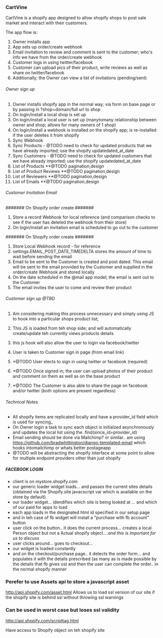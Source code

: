 ### CartVine ###

CartVine is a shopify app designed to allow shopify shops to post sale market and interact with their customers.

The app flow is:

1. Owner installs app
2. App sets up order/create webhook
3. Email invitation to review and comment is sent to the customer; who's info we have from the order/create webhook
4. Customer logs in using twitter/facebook
5. Customer can upload pics of their product, write reviews as well as share on twitter/facebook
6. Additionally; the Owner can view a list of invitations (pending/sent)


###### Owner sign up ######

1. Owner installs shopify app in the normal way; via form on base page or by passing in ?shop=domain/full url to shop
2. On login/install a local shop is set up
3. On login/install a local user is set up (manytomany relationship between owner and shop; allows for many owners of 1 shop)
4. On login/install a webhook is installed on the shopify app; is re-installed if the user deletes it from shopify
6. Sync Webhook
7. Sync Products - @TODO need to check for updated products that we have already imported; use the shopify updatedated_at_date
8. Sync Customers - @TODO need to check for updated customers that we have already imported; use the shopify updatedated_at_date
9. List of Products **@TODO pagination,design
10. List of Product Reviews **@TODO pagination,design
11. List of Reviewers **@TODO pagination,design
12. List of Emails **@TODO pagination,design


###### Customer Invitation Email ######

####### On Shopify order create #######
1. Store a record Webhook for local reference (and comparison checks to see if the user has deleted the webhook from their store)
2. On login/install an invitation email is scheduled to go out to the customer

####### On Shopify order create #######
1. Store Local Webhook record - for reference
2. settings.EMAIL_POST_DATE_TIMEDELTA stores the amount of time to wait before sending the email
2. Email to be sent to the Customer is created and post dated. This email will be sent to the email provided by the Customer and supplied in the order/create Webhook and stored locally
3. On the date scheduled in the @mail app model; the email is sent out to the Customer
4. The email invites the user to come and review their product


###### Customer sign up @TBD ######

1. Am considering making this process unnecessary and simply using JS to hook into a particular shops product list;
2. This JS is loaded from teh shop side; and will automatically create/update teh currently views products details
3. this js hook will also allow the user to login via facebook/twitter


1. User is taken to Customer sign in page (from email link)
2. *@TODO User elects to sign in using twitter or facebook (required)
3. *@TODO Once signed in; the user can upload photos of their product and comment on them as well as on the base product
3. *@TODO The Customer is also able to share the page on facebook and/or twitter (both options are present regardless)


###### Technical Notes ######

* All shopify items are replicated locally and have a provider_id field which is used for syncing_
* On Owner login a task to sync each object is initialzed asynchronously and updates the local list using the .find(since_id=provider_id)
* Email sending should be done via Mailchimp? or similar.. am using https://github.com/bradwhittington/django-templated-email which hooks intomailchimp or whats better postageapp
* @TODO will be abstracting the shopify interface at some point to allow for multiple endpoint providers other than just shopify



##### FACEBOOK LOGIN #####

* client is on mystore.shopify.com
* our generic loader widget loads… and passes the current sites details (obtained via the Shopify.site javacscript var which is available on the store by default)
* our loader widget… idendifies which site is being looked at … and which of our paid for apps to load
* each app loads in the designated html id specified in our setup page
* and in teh case of fb widget  will install a "purchase with fb account" button
* user click on the button.. it does the current process… creates a local Person object but not a Actual shopify object….*and this is important for us to discuss*
* user clicks around… goes to checkout...
* our widget is loaded constantly
* and on the checkout/purchase page.. it detects the order form... and populates it with the details prescribed (as many as is made possible by the details that fb gives us) and then the user can complete the order.. in the normal shopify manner

### Perefer to use Assets api to store a javascript asset
http://api.shopify.com/asset.html
Allows us to load ssl version of our site if the shopify site is behind ssl without throwing ssl warnings

### Can be used in worst case but loses ssl validity
http://api.shopify.com/scripttag.html

Have access to Shopify object on teh shopify site
<script type="text/javascript">      var Shopify = Shopify || {};
      Shopify.shop = "price-turcotte-and-gleichner1525.myshopify.com";
      Shopify.theme = {"name":"radiance","id":3020382};
</script>
